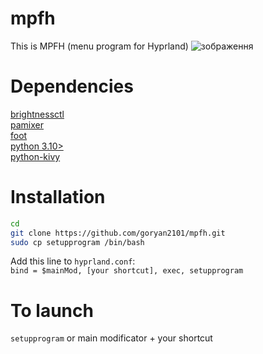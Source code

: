 # mpfh
This is MPFH (menu program for Hyprland)
![зображення](https://github.com/goryan2101/mpfh/assets/153424343/6ce5e4c9-64bd-4f69-93ae-b40992f605bb)

# Dependencies
[brightnessctl](https://github.com/Hummer12007/brightnessctl) \
[pamixer](https://github.com/cdemoulins/pamixer)\
[foot](https://codeberg.org/dnkl/foot) \
[python 3.10>](https://python.org)\
[python-kivy](https://kivy.org)


# Installation
```bash
cd
git clone https://github.com/goryan2101/mpfh.git
sudo cp setupprogram /bin/bash
```
Add this line to `hyprland.conf`:\
`bind = $mainMod, [your shortcut], exec, setupprogram`
# To launch
`setupprogram` or main modificator + your shortcut
